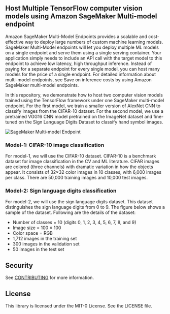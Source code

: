 ## Host Multiple TensorFlow computer vision models using Amazon SageMaker Multi-model endpoint

Amazon SageMaker Multi-Model Endpoints provides a scalable and cost-effective way to deploy large numbers of custom machine learning models. SageMaker Multi-Model endpoints will let you deploy multiple ML models on a single endpoint and serve them using a single serving container. Your application simply needs to include an API call with the target model to this endpoint to achieve low latency, high throughput inference. Instead of paying for a separate endpoint for every single model, you can host many models for the price of a single endpoint. For detailed information about multi-model endpoints, see Save on inference costs by using Amazon SageMaker multi-model endpoints.

In this repository, we demonstrate how to host two computer vision models trained using the TensorFlow framework under one SageMaker multi-model endpoint.  For the first model, we train a smaller version of AlexNet CNN to classify images from the CIFAR-10 dataset. For the second model, we use a pretrained VGG16 CNN model pretrained on the ImageNet dataset and fine-tuned on the Sign Language Digits Dataset to classify hand symbol images. 

<img src="/img/sagemaker-design-patterns-mme-cv.jpg" alt="SageMaker Multi-model Endpoint"/>

### Model-1: CIFAR-10 image classification
For model-1, we will use the CIFAR-10 dataset. CIFAR-10 is a benchmark dataset for image classification in the CV and ML literature. CIFAR images are colored (three channels) with dramatic variation in how the objects appear. It consists of 32×32 color images in 10 classes, with 6,000 images per class. There are 50,000 training images and 10,000 test images. 

### Model-2: Sign language digits classification 
For model-2, we will use the sign language digits dataset. This dataset distinguishes the sign language digits from 0 to 9. The figure below shows a sample of the dataset. 
Following are the details of the dataset: 

* Number of classes = 10 (digits 0, 1, 2, 3, 4, 5, 6, 7, 8, and 9) 
* Image size = 100 × 100
* Color space = RGB
* 1,712 images in the training set 
* 300 images in the validation set
* 50 images in the test set 


## Security

See [CONTRIBUTING](CONTRIBUTING.md#security-issue-notifications) for more information.

## License

This library is licensed under the MIT-0 License. See the LICENSE file.

